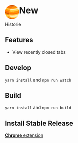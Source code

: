 # <img src="public/icons/icon_48.png" width="45" align="left"> New

Historie

## Features

- View recently closed tabs

## Develop

`yarn install` and `npm run watch`

## Build

`yarn install` and `npm run build`

## Install Stable Release

[**Chrome** extension]() <!-- TODO: Add chrome extension link inside parenthesis -->

